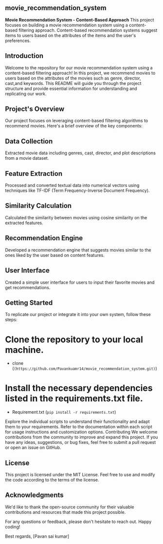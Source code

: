 ## movie_recommendation_system
**Movie Recommendation System - Content-Based Approach**
This project focuses on building a movie recommendation system using a content-based filtering approach. Content-based recommendation systems suggest items to users based on the attributes of the items and the user's preferences. 
## Introduction
Welcome to the repository for our movie recommendation system using a content-based filtering approach! In this project, we recommend movies to users based on the attributes of the movies such as genre, director, cast,and keywords. This README will guide you through the project structure and provide essential information for understanding and replicating our work.

## Project's Overview
Our project focuses on leveraging content-based filtering algorithms to recommend movies. Here's a brief overview of the key components:

## Data Collection
Extracted movie data including genres, cast, director, and plot descriptions from a movie dataset.

## Feature Extraction
Processed and converted textual data into numerical vectors using techniques like TF-IDF (Term Frequency-Inverse Document Frequency).

## Similarity Calculation
Calculated the similarity between movies using cosine similarity on the extracted features.

## Recommendation Engine
Developed a recommendation engine that suggests movies similar to the ones liked by the user based on content features.

## User Interface
Created a simple user interface for users to input their favorite movies and get recommendations.

## Getting Started
To replicate our project or integrate it into your own system, follow these steps:

# Clone the repository to your local machine.
- clone (`(https://github.com/Pavankuamr14/movie_recommendation_system.git)`)



# Install the necessary dependencies listed in the requirements.txt file.
- Requirement.txt (`pip install -r requirements.txt`)

Explore the individual scripts to understand their functionality and adapt them to your requirements.
Refer to the documentation within each script for usage instructions and customization options.
Contributing
We welcome contributions from the community to improve and expand this project. If you have any ideas, suggestions, or bug fixes, feel free to submit a pull request or open an issue on GitHub.

## License
This project is licensed under the MIT License. Feel free to use and modify the code according to the terms of the license.

## Acknowledgments
We'd like to thank the open-source community for their valuable contributions and resources that made this project possible.

For any questions or feedback, please don't hesitate to reach out. Happy coding!

Best regards,
[Pavan sai kumar]









